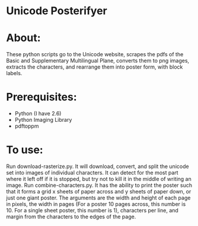 # Unicode Posterifyer
# About:
These python scripts go to the Unicode website, scrapes the pdfs of the Basic and Supplementary Multilingual Plane, converts them to png images, extracts the characters, and rearrange them into poster form, with block labels.

# Prerequisites:
- Python (I have 2.6)
- Python Imaging Library
- pdftoppm

# To use:
Run download-rasterize.py. It will download, convert, and split the unicode set into images of individual characters. It can detect for the most part where it left off if it is stopped, but try not to kill it in the middle of writing an image.
Run combine-characters.py. It has the ability to print the poster such that it forms a grid x sheets of paper across and y sheets of paper down, or just one giant poster. The arguments are the width and height of each page in pixels, the width in pages (For a poster 10 pages across, this number is 10. For a single sheet poster, this number is 1), characters per line, and margin from the characters to the edges of the page. 
